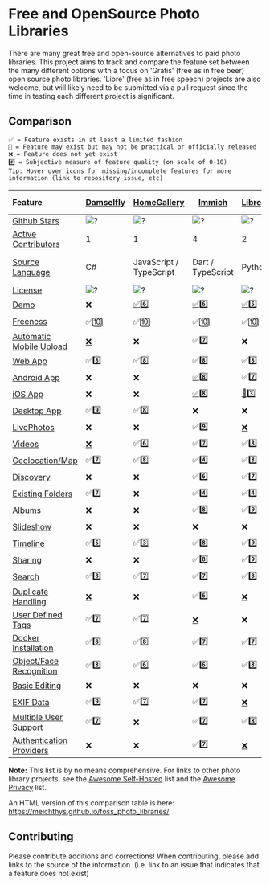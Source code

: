 # Free and OpenSource Photo Libraries

There are many great free and open-source alternatives to paid photo libraries. This project aims to track and compare the feature set between the many different options with a focus on 'Gratis' (free as in free beer) open source photo libraries. 'Libre' (free as in free speech) projects are also welcome, but will likely need to be submitted via a pull request since the time in testing each different project is significant.

## Comparison

```
✅ = Feature exists in at least a limited fashion
🚧 = Feature may exist but may not be practical or officially released
❌ = Feature does not yet exist
#️⃣ = Subjective measure of feature quality (on scale of 0-10)
Tip: Hover over icons for missing/incomplete features for more information (link to repository issue, etc)
```


| Feature                                                          | [Damselfly](https://github.com/Webreaper/Damselfly)                       | [HomeGallery](https://github.com/xemle/home-gallery)                              | [Immich](https://github.com/alextran1502/immich)                          | [Librephotos](https://github.com/LibrePhotos/librephotos)                     | [Lychee](https://github.com/LycheeOrg/Lychee)                          | [Nextcloud Photos](https://github.com/nextcloud/photos/)                | [Nextcloud Memories](https://github.com/pulsejet/memories)              | [Photonix](https://github.com/photonixapp/photonix)                        | [Photofield](https://github.com/SmilyOrg/photofield)                                                      | [PiGallery2](https://github.com/bpatrik/pigallery2)                      | [Photoprism](https://github.com/photoprism/photoprism)                        | [Photoview](https://github.com/photoview/photoview)                           | [Piwigo](https://github.com/Piwigo/Piwigo)                          | [Snapcrescent](https://github.com/snapcrescent/snapcrescent)                    |
| :----------------------------------------------------------------- | :-------------------------------------------------------------------------- | ----------------------------------------------------------------------------------- | --------------------------------------------------------------------------- | ------------------------------------------------------------------------------- | ------------------------------------------------------------------------ | ------------------------------------------------------------------------- | ------------------------------------------------------------------------- | ---------------------------------------------------------------------------- | ----------------------------------------------------------------------------------------------------------- | -------------------------------------------------------------------------- | ------------------------------------------------------------------------------- | ------------------------------------------------------------------------------- | --------------------------------------------------------------------- | --------------------------------------------------------------------------------- |
| [Github Stars](features.md#github-stars)                         | ![?](https://img.shields.io/github/stars/Webreaper/Damselfly?label=%20)   | ![?](https://img.shields.io/github/stars/xemle/home-gallery?label=%20)            | ![?](https://img.shields.io/github/stars/alextran1502/immich?label=%20)   | ![?](https://img.shields.io/github/stars/LibrePhotos/librephotos?label=%20)   | ![?](https://img.shields.io/github/stars/LycheeOrg/Lychee?label=%20)   | ![?](https://img.shields.io/github/stars/nextcloud/photos?label=%20)    | ![?](https://img.shields.io/github/stars/pulsejet/memories?label=%20)   | ![?](https://img.shields.io/github/stars/photonixapp/photonix?label=%20)   | ![?](https://img.shields.io/github/stars/smilyorg/photofield?label=%20)                                   | ![?](https://img.shields.io/github/stars/bpatrik/pigallery2?label=%20)   | ![?](https://img.shields.io/github/stars/photoprism/photoprism?label=%20)     | ![?](https://img.shields.io/github/stars/photoview/photoview?label=%20)       | ![?](https://img.shields.io/github/stars/Piwigo/Piwigo?label=%20)   | ![?](https://img.shields.io/github/stars/snapcrescent/snapcrescent?label=%20)   |
| [Active Contributors](features.md#active-contributors)           | 1                                                                         | 1                                                                                 | 4                                                                         | 2                                                                             | 3                                                                      | 3                                                                       | 1                                                                       | 1                                                                          | 1                                                                                                         | 1                                                                        | 4                                                                             | 1                                                                             | 3                                                                   | 1                                                                               |
| [Source Language](features.md#source-language)                   | C#                                                                        | JavaScript / TypeScript                                                           | Dart / TypeScript                                                         | Python                                                                        | PHP                                                                    | JavaScript                                                              | PHP / Vue                                                               | Python                                                                     | Go / Vue                                                                                                  | TypeScript                                                               | Go                                                                            | Typescript / Go                                                               | PHP                                                                 | Java / Typscript / Dart                                                         |
| [License](features.md#license)                                   | ![?](https://img.shields.io/github/license/Webreaper/Damselfly?label=%20) | ![?](https://img.shields.io/github/license/xemle/home-gallery?label=%20)          | ![?](https://img.shields.io/github/license/alextran1502/immich?label=%20) | ![?](https://img.shields.io/github/license/LibrePhotos/librephotos?label=%20) | ![?](https://img.shields.io/github/license/LycheeOrg/Lychee?label=%20) | ![?](https://img.shields.io/github/license/nextcloud/photos?label=%20)  | ![?](https://img.shields.io/github/license/pulsejet/memories?label=%20) | ![?](https://img.shields.io/github/license/photonixapp/photonix?label=%20) | ![?](https://img.shields.io/github/license/smilyorg/photofield?label=%20)                                 | ![?](https://img.shields.io/github/license/bpatrik/pigallery2?label=%20) | ![?](https://img.shields.io/static/v1?label=%20&message=GPL-3.0&color=orange) | ![?](https://img.shields.io/github/license/photoview/photoview?label=%20)     | ![?](https://img.shields.io/github/license/Piwigo/Piwigo?label=%20) | ![?](https://img.shields.io/github/license/snapcrescent/snapcrescent?label=%20) |
| [Demo](features.md#demo)                                         | ❌                                                                        | [✅](https://demo.home-gallery.org/https://demo.photoprism.app/library/brow)6️⃣ | [✅](https://demo.immich.app/)6️⃣                                       | [✅](https://demo2.librephotos.com/ "User:demo Pass:demo1234")5️⃣           | [✅](https://lycheeorg.github.io/demo/)4️⃣                           | [✅](https://nextcloud.com/instant-trial/)4️⃣                         | [✅](https://demo.memories.gallery/apps/memories/)8️⃣                 | [✅](https://demo.photonix.org/login)8️⃣                                 | [✅](https://demo.photofield.dev/)6️⃣                                                                   | [✅](https://pigallery2.onrender.com/)8️⃣                              | [✅](https://demo.photoprism.app/library/browse)9️⃣                         | [✅](https://photos.qpqp.dk/ "User:demo Pass:demo")9️⃣                      | [✅](https://piwigo.org/demo)9️⃣                                  | [✅](https://demo.snapcrescent.app)9️⃣                                        |
| [Freeness](features.md#freeness)                                 | ✅🔟                                                                      | ✅🔟                                                                              | ✅🔟                                                                      | ✅🔟                                                                          | ✅🔟                                                                   | ✅🔟                                                                    | ✅🔟                                                                    | ✅🔟                                                                       | ✅🔟                                                                                                      | ✅🔟                                                                     | [🚧](https://photoprism.app/get)7️⃣                                         | ✅🔟                                                                          | ✅🔟                                                                | ✅🔟                                                                            |
| [Automatic Mobile Upload](features.md#automatic-mobile-upload)   | [❌](https://github.com/Webreaper/Damselfly/issues/40)                    | ❌                                                                                | ✅7️⃣                                                                   | ❌                                                                            | ❌                                                                     | ✅7️⃣                                                                 | ✅7️⃣                                                                 | ❌                                                                         | ❌                                                                                                        | ❌                                                                       | ✅6️⃣                                                                       | [❌](https://github.com/photoview/photoview/issues/129)                       | ✅7️⃣                                                             | ✅7️⃣                                                                         |
| [Web App](features.md#web-app)                                   | ✅8️⃣                                                                   | ✅8️⃣                                                                           | ✅8️⃣                                                                   | ✅8️⃣                                                                       | ✅8️⃣                                                                | ✅7️⃣                                                                 | ✅9️⃣                                                                 | ✅7️⃣                                                                    | ✅9️⃣                                                                                                   | ✅7️⃣                                                                  | ✅7️⃣                                                                       | ✅8️⃣                                                                       | ✅8️⃣                                                             | ✅7️⃣                                                                         |
| [Android App](features.md#android-app)                           | ❌                                                                        | ❌                                                                                | [✅](https://github.com/alextran1502/immich#step-4-run-mobile-app)8️⃣   | ✅[7️⃣](https://github.com/savvasdalkitsis/uhuruphotos-android)             | [❌](https://github.com/LycheeOrg/Lychee/issues/1013)                  | [✅](https://github.com/nextcloud/android)3️⃣                         | [✅](https://github.com/nextcloud/android)3️⃣                         | ✅[4️⃣](https://github.com/photonixapp/photonix-mobile)                  | ❌                                                                                                        | ❌                                                                       | [🚧](https://docs.photoprism.app/user-guide/pwa/)4️⃣                        | [🚧](https://github.com/photoview/photoview/issues/701)3️⃣                  | [✅](https://www.piwigo.org/mobile-applications)7️⃣               | [✅](https://github.com/snapcrescent/snapcrescent/releases)7️⃣                |
| [iOS App](features.md#ios-app)                                   | ❌                                                                        | ❌                                                                                | [✅](https://github.com/alextran1502/immich#step-4-run-mobile-app)8️⃣   | [🚧](https://github.com/LibrePhotos/librephotos-mobile)3️⃣                  | [❌](https://github.com/LycheeOrg/Lychee/issues/1013)                  | [✅](https://github.com/nextcloud/ios)3️⃣                             | [✅](https://github.com/nextcloud/ios)3️⃣                             | ✅[4️⃣](https://github.com/photonixapp/photonix-mobile)                  | ❌                                                                                                        | ❌                                                                       | [🚧](https://docs.photoprism.app/user-guide/pwa/)4️⃣                        | [✅](https://apps.apple.com/dk/app/photoview-media-gallery/id1578380271)6️⃣ | [✅](https://www.piwigo.org/mobile-applications)7️⃣               | ❌                                                                              |
| [Desktop App](features.md#desktop-app)                           | ✅9️⃣                                                                   | ✅8️⃣                                                                           | ❌                                                                        | ❌                                                                            | ❌                                                                     | [✅](https://github.com/nextcloud/desktop)2️⃣                         | [✅](https://github.com/nextcloud/desktop)2️⃣                         | [❌](https://github.com/photonixapp/photonix/issues/61)                    | ❌                                                                                                        | ❌                                                                       | ❌                                                                            | ❌                                                                            | ❌                                                                  | ❌                                                                              |
| [LivePhotos](features.md#livephotos)                             | ❌                                                                        | ❌                                                                                | ✅9️⃣                                                                   | [❌](https://github.com/LibrePhotos/librephotos/issues/287)                   | ✅[6️⃣](https://github.com/LycheeOrg/Lychee/issues/1283)             | [✅️3️⃣](https://github.com/nextcloud/photos/issues/344)             | ✅8️⃣                                                                 | [❌](https://github.com/photonixapp/photonix/issues/250)                   | [❌](https://github.com/SmilyOrg/photofield/issues/52)                                                    | ❌                                                                       | ✅7️⃣                                                                       | [❌](https://github.com/photoview/photoview/issues/273)                       | [❌](https://github.com/Piwigo/Piwigo/issues/1677)                  | ❌                                                                              |
| [Videos](features.md#videos)                                     | [❌](https://github.com/Webreaper/Damselfly/issues/82)                    | ✅6️⃣                                                                           | ✅[7️⃣](https://github.com/immich-app/immich/issues/203)                | ✅8️⃣                                                                       | ✅6️⃣                                                                | ✅5️⃣                                                                 | ✅7️⃣                                                                 | [❌](https://github.com/photonixapp/photonix/issues/295)                   | [✅](https://github.com/SmilyOrg/photofield/issues/27)3️⃣                                               | ✅8️⃣                                                                  | ✅7️⃣                                                                       | ✅7️⃣                                                                       | ✅4️⃣                                                             | ✅7️⃣                                                                         |
| [Geolocation/Map](features.md#geolocation/map)                   | ✅7️⃣                                                                   | ✅8️⃣                                                                           | ✅4️⃣                                                                   | ✅8️⃣                                                                       | [✅5️⃣](https://github.com/LycheeOrg/Lychee/issues/1051)             | ✅6️⃣                                                                 | ✅9️⃣                                                                 | ✅9️⃣                                                                    | ❌                                                                                                        | ✅8️⃣                                                                  | ✅6️⃣                                                                       | ✅8️⃣                                                                       | ✅7️⃣                                                             | ❌                                                                              |
| [Discovery](features.md#discovery)                               | ❌                                                                        | ❌                                                                                | ✅6️⃣                                                                   | ✅7️⃣                                                                       | ✅6️⃣                                                                | ✅6️⃣                                                                 | ✅7️⃣                                                                 | ❌                                                                         | ❌                                                                                                        | ❌                                                                       | ✅6️⃣                                                                       | ❌                                                                            | ✅1️⃣                                                             | ❌                                                                              |
| [Existing Folders](features.md#existing-folders)                 | ✅7️⃣                                                                   | ❌                                                                                | ✅[4️⃣](https://immich.app/docs/features/read-only-gallery)             | ✅4️⃣                                                                            | [❌](https://github.com/LycheeOrg/Lychee/issues/1096)                  | ✅7️⃣                                                                 | ✅9️⃣                                                                 | [❌](https://github.com/photonixapp/photonix/issues/411)                   | ✅[4️⃣](https://github.com/SmilyOrg/photofield/issues/45)                                               | ✅5️⃣                                                                  | ✅9️⃣                                                                       |  ✅5️⃣                                                                             | [✅](https://github.com/Piwigo/Piwigo/issues/960)7️⃣              | ❌                                                                              |
| [Albums](features.md#albums)                                     | [❌](https://github.com/Webreaper/Damselfly/issues/238)                   | ❌                                                                                | ✅8️⃣                                                                   | ✅9️⃣                                                                       | ✅8️⃣                                                                | ✅4️⃣                                                                 | ✅8️⃣                                                                 | ✅5️⃣                                                                    | ❌                                                                                                        | ✅6️⃣                                                                  | ✅8️⃣                                                                       | ✅6️⃣                                                                       | ✅8️⃣                                                             |✅5️⃣                                                                              |
| [Slideshow](features.md#slideshow)                               | ❌                                                                        | ❌                                                                                | ❌                                                                        | ❌                                                                            | [❌](https://github.com/LycheeOrg/Lychee/issues/949)                   | ✅5️⃣                                                                 | ✅5️⃣                                                                 | [❌](https://github.com/photonixapp/photonix/issues/427)                   | ✅6️⃣                                                                                                   | ✅7️⃣                                                                  | ✅6️⃣                                                                       | [❌](https://github.com/photoview/photoview/issues/51)                        | ✅5️⃣                                                             | ❌                                                                              |
| [Timeline](features.md#timeline)                                 | ✅5️⃣                                                                   | ✅3️⃣                                                                           | ✅8️⃣                                                                   | ✅9️⃣                                                                       | [❌](https://github.com/LycheeOrg/Lychee/issues/1050)                  | ✅4️⃣                                                                 | ✅9️⃣                                                                 | ✅5️⃣                                                                    | ✅6️⃣                                                                                                   | ✅5️⃣                                                                  | ✅5️⃣                                                                       | ✅9️⃣                                                                       | ✅3️⃣                                                             | ✅5️⃣                                                                         |
| [Sharing](features.md#sharing)                                   | ❌                                                                        | ❌                                                                                | ✅8️⃣                                                                   | ✅9️⃣                                                                       | ✅9️⃣                                                                | ✅8️⃣                                                                 | ✅8️⃣                                                                 | ❌                                                                         | ❌                                                                                                        | ✅7️⃣                                                                  | ✅7️⃣                                                                       | ✅8️⃣                                                                       | ✅5️⃣                                                             | ✅5️⃣                                                                           |
| [Search](features.md#search)                                     | ✅8️⃣                                                                   | ✅7️⃣                                                                           | ✅7️⃣                                                                   | ✅8️⃣                                                                       | ✅5️⃣                                                                | ✅4️⃣                                                                 | ✅4️⃣                                                                 | ✅8️⃣                                                                    | ✅9️⃣                                                                                                   | ✅7️⃣                                                                  | ✅8️⃣                                                                       | ✅5️⃣                                                                       | ✅7️⃣                                                             | ❌                                                                              |
| [Duplicate Handling](features.md#duplicate-handling)             | [❌](https://github.com/Webreaper/Damselfly/issues/97)                    | ❌                                                                                | ✅6️⃣                                                                   | [❌](https://github.com/LibrePhotos/librephotos/issues/753)                   | [❌](https://github.com/LycheeOrg/Lychee/issues/1762)                  | ✅[6️⃣](https://apps.nextcloud.com/apps/mediadc)                      | ✅[6️⃣](https://apps.nextcloud.com/apps/mediadc)                      | [❌](https://github.com/photonixapp/photonix/issues/422)                   | ❌                                                                                                        | ✅5️⃣                                                                  | ✅[6️⃣](https://docs.photoprism.app/user-guide/library/duplicates/)         | [❌](https://github.com/photoview/photoview/issues/801)                       | ✅6️⃣                                                             | ✅7️⃣                                                                         |
| [User Defined Tags](features.md#photo-tagging)                   | ✅7️⃣                                                                   | ✅7️⃣                                                                           | [❌](https://github.com/immich-app/immich/issues/838)                     | ❌                                                                            | ✅5️⃣                                                                | ✅️3️⃣                                                               | ✅️3️⃣                                                               | ✅6️⃣                                                                    | ✅6️⃣                                                                                                   | ❌                                                                       | ✅5️⃣                                                                       | ❌                                                                            | ✅7️⃣                                                             | ❌                                                                              |
| [Docker Installation](features.md#docker-installation)           | ✅8️⃣                                                                   | ✅8️⃣                                                                           | ✅7️⃣                                                                   | ✅7️⃣                                                                       | ✅7️⃣                                                                | [✅](https://github.com/nextcloud/all-in-one#nextcloud-all-in-one)6️⃣ | [✅](https://github.com/nextcloud/all-in-one#nextcloud-all-in-one)6️⃣ | ✅8️⃣                                                                    | ✅7️⃣                                                                                                   | ✅7️⃣                                                                  | ✅6️⃣                                                                       | ✅8️⃣                                                                       | [✅](https://hub.docker.com/r/linuxserver/piwigo)7️⃣              | ✅8️⃣                                                                         |
| [Object/Face Recognition](features.md#object/face-recognition)   | ✅8️⃣                                                                   | ✅6️⃣                                                                           | ✅6️⃣                                                                   | ✅8️⃣                                                                       | [❌](https://github.com/LycheeOrg/Lychee/issues/1266)                  | [✅8️⃣](https://github.com/nextcloud/recognize)                       | [✅8️⃣](https://github.com/nextcloud/recognize)                       | ✅8️⃣                                                                    | ✅7️⃣                                                                                                   | ✅6️⃣                                                                  | ✅9️⃣                                                                       | ✅6️⃣                                                                       | [✅](https://github.com/Piwigo/Piwigo/issues/1159)5️⃣             | ❌                                                                              |
| [Basic Editing](features.md#basic-editing)                       | ❌                                                                        | ❌                                                                                | ❌                                                                        | ❌                                                                            | ❌                                                                     | ✅6️⃣                                                                 | ✅6️⃣                                                                 | ❌                                                                         | ❌                                                                                                        | ❌                                                                       | ❌                                                                            | ❌                                                                            | ❌                                                                  | ❌                                                                              |
| [EXIF Data](features.md#exif-data)                               | ✅9️⃣                                                                   | ✅7️⃣                                                                               | ✅7️⃣                                                                   | [❌](https://github.com/LibrePhotos/librephotos/issues/77)                    | ✅7️⃣                                                                | [❌](https://github.com/nextcloud/photos/issues/226)                    | ✅8️⃣                                                                 | ✅7️⃣                                                                    | [🚧](https://github.com/SmilyOrg/photofield/pull/59https://github.com/LibrePhotos/librephotos-mobil)3️⃣ | ✅7️⃣                                                                  | ✅9️⃣                                                                       | ✅7️⃣                                                                       | ✅6️⃣                                                             | ✅7️⃣                                                                         |
| [Multiple User Support](features.md#multiple-user-support)       | ✅7️⃣                                                                   | ❌                                                                                | ✅7️⃣                                                                   | ✅8️⃣                                                                       | ✅6️⃣                                                                | ✅9️⃣                                                                 | ✅9️⃣                                                                 | ✅7️⃣                                                                    | [❌](https://github.com/SmilyOrg/photofield/issues/28)                                                    | ✅7️⃣                                                                  | [❌](https://github.com/photoprism/photoprism/issues/98)                      | ✅6️⃣                                                                       | ✅8️⃣                                                             | ✅5️⃣                                                                           |
| [Authentication Providers](features.md#authentication-providers) | ❌                                                                        | ❌                                                                                | ✅7️⃣                                                                   | [❌](https://github.com/LibrePhotos/librephotos/issues/616)                   | [❌](https://github.com/LycheeOrg/Lychee/issues/1844)                  | ✅9️⃣                                                                 | ✅9️⃣                                                                 | [❌](https://github.com/photonixapp/photonix/issues/432)                   | ❌                                                                                                        | [❌](https://github.com/bpatrik/pigallery2/issues/389)                   | [🚧](https://github.com/photoprism/photoprism/issues/782)                     | [❌](https://github.com/photoview/photoview/issues/624)                       | ✅5️⃣                                                             | ❌                                                                              |

**Note:** This list is by no means comprehensive. For links to other photo library projects, see the [Awesome Self-Hosted](https://github.com/awesome-selfhosted/awesome-selfhosted#photo-and-video-galleries) list and the [Awesome Privacy](https://github.com/pluja/awesome-privacy#photo-storage) list.

An HTML version of this comparison table is here: https://meichthys.github.io/foss_photo_libraries/

## Contributing

Please contribute additions and corrections!
When contributing, please add links to the source of the information.
(i.e. link to an issue that indicates that a feature does not exist)
